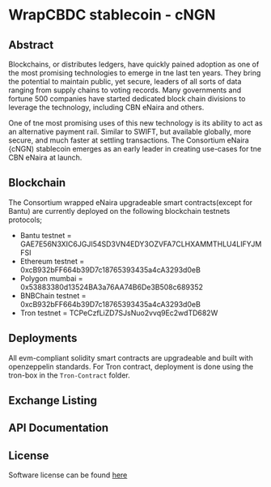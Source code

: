 # WrapCBDC stablecoin - cNGN
## Abstract
Blockchains, or distributes ledgers, have quickly pained adoption as one of the most promising technologies to emerge in tne last ten years. They bring the potential to maintain public, yet secure, leaders of all sorts of data ranging from supply chains to voting records. Many governments and fortune 500 companies have started dedicated block chain divisions to leverage the technology, including CBN eNaira and others.

One of tne most promising uses of this new technology is its ability to act as an alternative payment rail. Similar to SWIFT, but available globally, more secure, and much faster at settling transactions. The Consortium eNaira {cNGN) stablecoin emerges as an early leader in creating use-cases for tne CBN eNaira at launch.

## Blockchain
The Consortium wrapped eNaira upgradeable smart contracts(except for Bantu) are currently deployed on the following blockchain testnets protocols;
- Bantu testnet = GAE7E56N3XIC6JGJI54SD3VN4EDY3OZVFA7CLHXAMMTHLU4LIFYJMFSI
- Ethereum testnet = 0xcB932bFF664b39D7c18765393435a4cA3293d0eB
- Polygon mumbai = 0x53883380d13524BA3a76AA74B6De3B508c689352
- BNBChain testnet = 0xcB932bFF664b39D7c18765393435a4cA3293d0eB
- Tron testnet = TCPeCzfLiZD7SJsNuo2vvq9Ec2wdTD682W

## Deployments
All evm-compliant solidity smart contracts are upgradeable and built with openzeppelin standards. For Tron contract, deployment is done using the tron-box in the `Tron-Contract` folder.

## Exchange Listing

## API Documentation

## License
Software license can be found [here](https://github.com/ConvexityTeam/wrapcbdc/blob/main/LICENSE)

